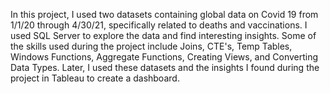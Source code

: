 In this project, I used two datasets containing global data on Covid 19 from 1/1/20 through 4/30/21, specifically related to deaths and vaccinations. I used SQL Server to explore the data and find interesting insights. Some of the skills used during the project include Joins, CTE's, Temp Tables, Windows Functions, Aggregate Functions, Creating Views, and Converting Data Types. Later, I used these datasets and the insights I found during the project in Tableau to create a dashboard.
